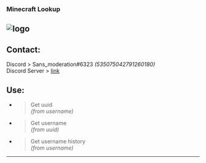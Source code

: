 ### Minecraft Lookup
![logo](https://i.imgur.com/m5tTDkm.png)
-------------
  
## __Contact:__  
Discord > Sans_moderation#6323 *(535075042791260180)*  
Discord Server > [link](https://discord.gg/KnekBfkEM5)
## __Use:__  

* > Get uuid  
*(from username)*
*  > Get username  
*(from uuid)*
*  > Get username history  
*(from username)*

-------------